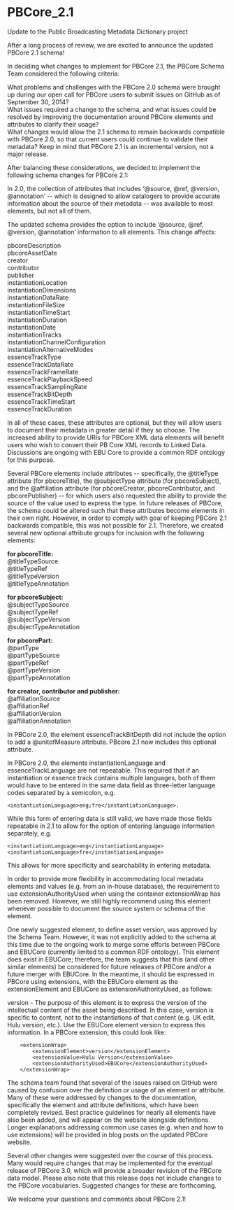 # PBCore_2.1
Update to the Public Broadcasting Metadata Dictionary project

After a long process of review, we are excited to announce the updated PBCore 2.1 schema! 

In deciding what changes to implement for PBCore 2.1, the PBCore Schema Team considered the following criteria:

What problems and challenges with the PBCore 2.0 schema were brought up during our open call for PBCore users to submit issues on GitHub as of September 30, 2014? </br>
What issues required a change to the schema, and what issues could be resolved by improving the documentation around PBCore elements and attributes to clarify their usage? </br>
What changes would allow the 2.1 schema to remain backwards compatible with PBCore 2.0, so that current users could continue to validate their metadata? Keep in mind that PBCore 2.1 is an incremental version, not a major release.

After balancing these considerations, we decided to implement the following schema changes for PBCore 2.1:

In 2.0, the collection of attributes that includes ‘@source, @ref, @version, @annotation’ -- which is designed to allow catalogers to provide accurate information about the source of their metadata -- was available to most elements, but not all of them. 

The updated schema provides the option to include ‘@source, @ref, @version, @annotation’ information to all elements. This change affects: 

pbcoreDescription </br>
pbcoreAssetDate </br>
creator </br>
contributor </br>
publisher </br>
instantiationLocation </br>
instantiationDimensions </br>
instantiationDataRate </br>
instantiationFileSize </br>
instantiationTimeStart </br>
instantiationDuration </br>
instantiationDate </br>
instantiationTracks </br>
instantiationChannelConfiguration </br>
instantiationAlternativeModes </br>
essenceTrackType </br>
essenceTrackDataRate </br>
essenceTrackFrameRate </br>
essenceTrackPlaybackSpeed </br>
essenceTrackSamplingRate </br>
essenceTrackBitDepth </br>
essenceTrackTimeStart </br>
essenceTrackDuration </br>

In all of these cases, these attributes are optional, but they will allow users to document their metadata in greater detail if they so choose. The increased ability to provide URIs for PBCore XML data elements will benefit users who wish to convert their PB Core XML records to Linked Data. Discussions are ongoing with EBU Core to provide a common RDF ontology for this purpose.

Several PBCore elements include attributes -- specifically, the @titleType attribute (for pbcoreTitle), the @subjectType attribute (for pbcoreSubject), and the @affiliation attribute (for pbcoreCreator, pbcoreContributor, and pbcorePublisher) -- for which users also requested the ability to provide the source of the value used to express the type. In future releases of PBCore, the schema could be altered such that these attributes become elements in their own right. However, in order to comply with goal of keeping PBCore 2.1 backwards compatible, this was not possible for 2.1. Therefore, we created several new optional attribute groups for inclusion with the following elements:

**for pbcoreTitle:** </br>
@titleTypeSource </br>
@titleTypeRef </br>
@titleTypeVersion </br>
@titleTypeAnnotation </br>

**for pbcoreSubject:** </br>
@subjectTypeSource </br>
@subjectTypeRef </br>
@subjectTypeVersion </br>
@subjectTypeAnnotation </br>

**for pbcorePart:** </br>
@partType </br>
@partTypeSource </br>
@partTypeRef </br>
@partTypeVersion </br>
@partTypeAnnotation </br>

**for creator, contributor and publisher:** </br>
@affiliationSource </br>
@affiliationRef </br>
@affiliationVersion </br>
@affiliationAnnotation </br>

In PBCore 2.0, the element essenceTrackBitDepth did not include the option to add a @unitofMeasure attribute. PBcore 2.1 now includes this optional attribute.

In PBCore 2.0, the elements instantiationLanguage and essenceTrackLanguage are not repeatable.  This required that if an instantiation or essence track contains multiple languages, both of them would have to be entered in the same data field as three-letter language codes separated by a semicolon, e.g.
	
	<instantiationLanguage>eng;fre</instantiationLanguage>.  
	
While this form of entering data is still valid, we have made those fields repeatable in 2.1 to allow for the option of entering language information separately, e.g. 

	<instantiationLanguage>eng</instantiationLanguage>
	<instantiationLanguage>fre</instantiationLanguage>
	
This allows for more specificity and searchability in entering metadata.  

In order to provide more flexibility in accommodating local metadata elements and values (e.g. from an in-house database), the requirement to use extensionAuthorityUsed when using the container extensionWrap has been removed. However, we still highly recommend using this element whenever possible to document the source system or schema of the element.

One newly suggested element, to define asset version, was approved by the Schema Team.  However, it was not explicitly added to the schema at this time due to the ongoing work to merge some efforts between PBCore and EBUCore (currently limited to a common RDF ontology).  This element does exist in EBUCore; therefore, the team suggests that this (and other similar elements) be considered for future releases of PBCore and/or a future merger with EBUCore. In the meantime, it should be expressed in PBCore using extensions, with the EBUCore element as the extensionElement and EBUCore as extensionAuthorityUsed, as follows:

version - The purpose of this element is to express the version of the intellectual content of the asset being described. In this case, version is specific to content, not to the instantiations of that content (e.g. UK edit, Hulu version, etc.). Use the EBUCore element version to express this information. In a PBCore extension, this could look like:
		
		<extensionWrap>
			<extensionElement>version</extensionElement>
			<extensionValue>Hulu Version</extensionValue>
			<extensionAuthorityUsed>EBUCore</extensionAuthorityUsed>
		</extensionWrap>

The schema team found that several of the issues raised on GitHub were caused by confusion over the definition or usage of an element or attribute. Many of these were addressed by changes to the documentation, specifically the element and attribute definitions, which have been completely revised.  Best practice guidelines for nearly all elements have also been added, and will appear on the website alongside definitions. Longer explanations addressing common use cases (e.g. when and how to use extensions) will be provided in blog posts on the updated PBCore website. 

Several other changes were suggested over the course of this process. Many would require changes that may be implemented for the eventual release of PBCore 3.0, which will provide a broader revision of the PBCore data model. Please also note that this release does not include changes to the PBCore vocabularies. Suggested changes for these are forthcoming.

We welcome your questions and comments about PBCore 2.1!
